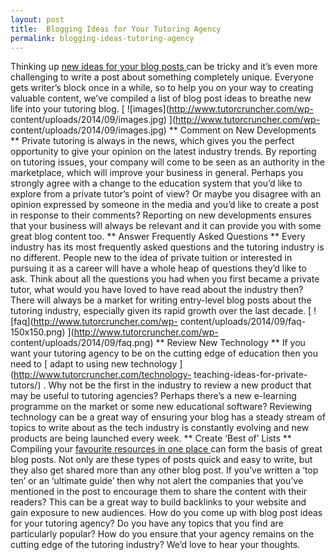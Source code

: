 ```yaml
---
layout: post
title:  Blogging Ideas for Your Tutoring Agency
permalink: blogging-ideas-tutoring-agency
---
```

Thinking up [ new ideas for your blog posts
](http://www.tutorcruncher.com/tutoring-agency-needs-blog/) can be tricky and
it’s even more challenging to write a post about something completely unique.
Everyone gets writer’s block once in a while, so to help you on your way to
creating valuable content, we’ve compiled a list of blog post ideas to breathe
new life into your tutoring blog. [ ![images](http://www.tutorcruncher.com/wp-
content/uploads/2014/09/images.jpg) ](http://www.tutorcruncher.com/wp-
content/uploads/2014/09/images.jpg) ** Comment on New Developments ** Private
tutoring is always in the news, which gives you the perfect opportunity to
give your opinion on the latest industry trends. By reporting on tutoring
issues, your company will come to be seen as an authority in the marketplace,
which will improve your business in general. Perhaps you strongly agree with a
change to the education system that you’d like to explore from a private
tutor’s point of view? Or maybe you disagree with an opinion expressed by
someone in the media and you’d like to create a post in response to their
comments? Reporting on new developments ensures that your business will always
be relevant and it can provide you with some great blog content too. ** Answer
Frequently Asked Questions ** Every industry has its most frequently asked
questions and the tutoring industry is no different. People new to the idea of
private tuition or interested in pursuing it as a career will have a whole
heap of questions they’d like to ask. Think about all the questions you had
when you first became a private tutor, what would you have loved to have read
about the industry then? There will always be a market for writing entry-level
blog posts about the tutoring industry, especially given its rapid growth over
the last decade. [ ![faq](http://www.tutorcruncher.com/wp-
content/uploads/2014/09/faq-150x150.png) ](http://www.tutorcruncher.com/wp-
content/uploads/2014/09/faq.png) ** Review New Technology ** If you want your
tutoring agency to be on the cutting edge of education then you need to [
adapt to using new technology ](http://www.tutorcruncher.com/technology-
teaching-ideas-for-private-tutors/) . Why not be the first in the industry to
review a new product that may be useful to tutoring agencies? Perhaps there’s
a new e-learning programme on the market or some new educational software?
Reviewing technology can be a great way of ensuring your blog has a steady
stream of topics to write about as the tech industry is constantly evolving
and new products are being launched every week. ** Create ‘Best of’ Lists **
Compiling your [ favourite resources in one place
](http://www.tutorcruncher.com/great-tutoring-websites-and-blogs/) can form
the basis of great blog posts. Not only are these types of posts quick and
easy to write, but they also get shared more than any other blog post. If
you’ve written a ‘top ten’ or an ‘ultimate guide’ then why not alert the
companies that you’ve mentioned in the post to encourage them to share the
content with their readers? This can be a great way to build backlinks to your
website and gain exposure to new audiences. How do you come up with blog post
ideas for your tutoring agency? Do you have any topics that you find are
particularly popular? How do you ensure that your agency remains on the
cutting edge of the tutoring industry? We’d love to hear your thoughts.
